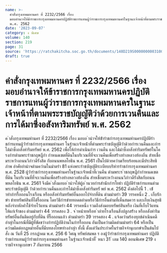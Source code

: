 ```yaml
---
name: >-
  คำสั่งกรุงเทพมหานคร ที่ 2232/2566 เรื่อง 
  มอบอำนาจให้ข้าราชการกรุงเทพมหานครปฏิบัติราชการแทนผู้ว่าราชการกรุงเทพมหานครในฐานะเจ้าหน้าที่ตามพระราชบัญญัติว่าด้วยการเวนคืนและการได้มาซึ่งอสังหาริมทรัพย์
  พ.ศ. 2562
date: '2023-09-07'
category: ง พิเศษ
volume: 140
section: 219
page: 31
source: 'https://ratchakitcha.soc.go.th/documents/140D219S0000000003100.pdf'
draft: true
---
```


# คำสั่งกรุงเทพมหานคร ที่ 2232/2566 เรื่อง  มอบอำนาจให้ข้าราชการกรุงเทพมหานครปฏิบัติราชการแทนผู้ว่าราชการกรุงเทพมหานครในฐานะเจ้าหน้าที่ตามพระราชบัญญัติว่าด้วยการเวนคืนและการได้มาซึ่งอสังหาริมทรัพย์ พ.ศ. 2562

ค ําสั่งกรุงเทพมหํานคร ที่ 2232/2566 เรื่อง มอบอ ํานําจให้ข้ํารําชกํารกรุงเทพมหํานครปฏิบัติรําชกํารแทนผู้ว่ํารําชกํารกรุงเทพมหํานคร ในฐํานะเจ้ําหน้ําที่ตํามพระรําชบัญญัติว่ําด้วยกํารเวนคืนและกํารได้มําซึ่งอสังหําริมทรัพย์ พ.ศ. 2562 เพื่อให้กํารดําเนินกําร เวนคืน และได้มําซึ่งอสังหําริมทรัพย์ในโครงกํารตํามพระรําชกฤษฎีกํา กําหนดเขตที่ดินในบริเวณที่ที่จะเวนคืนเพื่อสร้ํางทํางหลวงท้องถิ่น สํายเชื่อมระหว่ํางถนนวิภําวดีรังสิต กับถนนพหลโยธิน พ.ศ. 2561 เป็นไปด้วยควํามเรียบร้อยและมีประสิทธิภําพ อําศัยอํานําจตํามควํามในมําตรํา 81 แห่งพระรําชบัญญัติระเบียบบริหํารรําชกํารกรุงเทพมหํานคร พ.ศ. 2528 ผู้ว่ํารําชกํารกรุงเทพมหํานครในฐํานะเจ้ําหน้ําที่เวนคืน ตํามพระร ําชกฤษฎีกํากําหนดเขตที่ดิน ในบริเวณที่ที่จะเวนคืนเพื่อสร้ํางทํางหลวงท้องถิ่น สํายเชื่อมระหว่ํางถนนวิภําวดีรังสิตกับถนนพหลโยธิน พ.ศ. 2561 จึงมีค ําสั่งมอบอ ํานําจให้ผู้อ ํานวยกํารสํานักกํารโยธํา ปฏิบัติรําชกํารแทนตํามพระรําชบัญญัติ ว่ําด้วยกํารเวนคืนและกํารได้มําซึ่งอสังหําริมทรั พย์ พ.ศ. 2562 ดังต่อไปนี้ 1 . เข้ําทํากํารรื้อถอนโรงเรือน หรืออสังหําริมทรัพย์อื่นออกไปจํากที่ดิน ตํามมําตรํา 39 วรรคหนึ่ง 2 . เก็บรักษํา ขํายทรัพย์สินที่ได้รื้อถอน โดยวิธีกํารขํายทอดตลําดหรือวิธีกํารอื่นตํามที่เห็นสมควร และเก็บเงินสุทธิหลังจํากหักค่ําใช้จ่ํายไว้แทน ตํามมําตรํา 44 วรรคหนึ่ง รวมถึงส่งมอบทรัพย์สินหรือ เงินที่เก็บไว้แทนให้แก่เจ้ําของ ตํามมําตรํา 44 วรรคสอง 3 . จ ําหน่ํายหรือท ําลํายโรงเรือนสิ่งปลูกสร้ําง หรืออสังหําริมทรัพย์อื่นอันติดอยู่กับที่ดิน ที่รื้อถอนแล้ว ตํามมําตรํา 39 วรรคสอง 4 . แจ้งควํามร้องทุกข์ดําเนินคดีอําญําในกรณีที่มีผู้ที่ขัดขวํางกํารปฏิบัติงํานในกํารรื้อถอน อันเป็นควํามผิดตํามมําตรํา 64 หรือเป็นควํามผิดต่อกฎหมํายอื่นที่มีบทลงโทษทํางอําญํา ทั้งนี้ ตั้งแต่วันประกําศในรําชกิจจํานุเบกษําเป็นต้นไป สั่ง ณ วันที่ 25 กรกฎําคม พ.ศ. 256 6 วิศณุ ทรัพย์สมพล ร องผู้ว่ํารําชกํารกรุงเทพมหํานคร ปฏิบัติรําชกํารแทนผู้ว่ํารําชกํารกรุงเทพมหํานคร ในฐํานะเจ้ําหน้ําที่ ้ หนา 31 ่ เลม 140 ตอนพิเศษ 219 ง ราชกิจจานุเบกษา 7 กันยายน 2566
